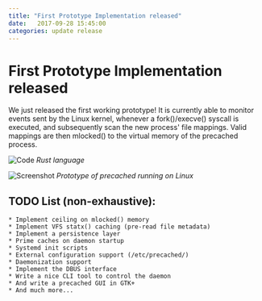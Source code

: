 ```yaml
---
title: "First Prototype Implementation released"
date:   2017-09-28 15:45:00
categories: update release
---
```


# First Prototype Implementation released

We just released the first working prototype!
It is currently able to monitor events sent by the Linux kernel, whenever a
fork()/execve() syscall is executed, and subsequently scan the new process'
file mappings. Valid mappings are then mlocked() to the virtual memory of the
precached process.

![Code](/precached/images/code.png)
*Rust language*

![Screenshot](/precached/images/screenshot.png)
*Prototype of precached running on Linux*

## TODO List (non-exhaustive):
	* Implement ceiling on mlocked() memory
	* Implement VFS statx() caching (pre-read file metadata)
	* Implement a persistence layer
	* Prime caches on daemon startup
	* Systemd init scripts
	* External configuration support (/etc/precached/)
	* Daemonization support
	* Implement the DBUS interface
	* Write a nice CLI tool to control the daemon
	* And write a precached GUI in GTK+
	* And much more...
